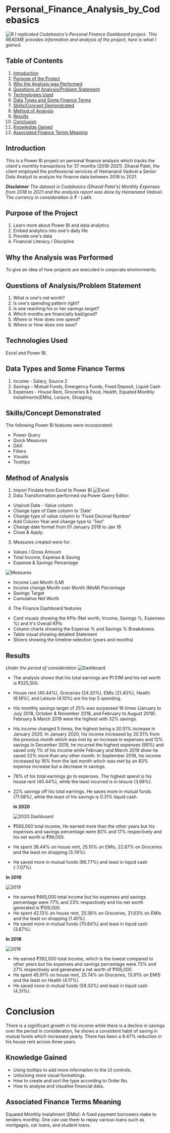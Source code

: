 # Personal_Finance_Analysis_by_Codebasics
![R](https://github.com/MilaarAdedayo/Personal_Finance_Analysis_by_Codebasics/assets/101608507/1e1ed3c2-1ad6-44e8-ae94-f65d0c690b5a)
*I replicated Codebasics's Personal Finance Dashboard project. This README provides information and analysis of the project, here is what I gained.*

## Table of Contents
1. [Introduction](Introduction)
2. [Purpose of the Project](Purpose-of-the-Project)
3. [Why the Analysis was Performed](Why-the-Analysis-was-Performed)
4. [Questions of Analysis/Problem Statement](Questions-of-Analysis/Problem-Statement)
5. [Technologies Used](Technologies-Used)
6. [Data Types and Some Finance Terms](Data-Types-and-Some-Finance-Terms)
7. [Skills/Concept Demonstrated](Skills/Concept-Demonstrated)
8. [Method of Analysis](Method-of-Analysis)
9. [Results](Results)
10. [Conclusion](Conclusion)
11. [Knowledge Gained](Knowledge-Gained)
12. [Associated Finance Terms Meaning](Associated-Finance-Terms-Meaning)

## Introduction
This is a Power BI project on personal finance analysis which tracks the client's monthly transactions for 37 months (2018-2021).
Dhaval Patel, the client employed the professional services of Hemanand Vadivel a Senior Data Analyst to analyze his finance data between 2018 to 2021.

***Disclaimer*** *The dataset is Codebasics (Dhaval Patel's) Monthly Expenses from 2018 to 2021 and the analysis report was done by Hemanand Vadivel.
The currency in consideration is ₹ - Lakh.*

## Purpose of the Project
1. Learn more about Power BI and data analytics
2. Embed analytics into one's daily life
3. Provide one's data
4. Financial Literacy / Discipline

## Why the Analysis was Performed
To give an idea of how projects are executed in corporate environments.

## Questions of Analysis/Problem Statement
1. What is one's net worth?
2. Is one's spending pattern right?
3. Is one reaching his or her savings target?
4. Which months are financially bad/good?
5. Where or How does one spend?
6. Where or How does one save?

## Technologies Used
Excel and Power BI.

## Data Types and Some Finance Terms
1. Income - Salary, Source 2
2. Savings - Mutual Funds, Emergency Funds, Fixed Deposit, Liquid Cash 
3. Expenses - House Rent, Groceries & Food, Health, Equated Monthly Installments(EMIs), Leisure, Shopping.

## Skills/Concept Demonstrated
The following Power BI features were incorporated:
  - Power Query 
  - Quick Measures 
  - DAX
  - Filters
  - Visuals
  - Tooltips

## Method of Analysis
1. Import Findata from Excel to Power BI
![Excel](https://github.com/MilaarAdedayo/Personal_Finance_Analysis_by_Codebasics/assets/101608507/a888142f-dcd1-4436-841e-6f5fc43e6bfd)
2. Data Transformation performed via Power Query Editor:
  - Unpivot Date - Value column
  - Change type of Date column to 'Date'
  - Change type of value column to 'Fixed Decimal Number'
  - Add Column Year and change type to 'Text'
  - Change date format from 01 January 2018 to Jan 18
  - Close & Apply.
3. Measures created were for:
 - Values / Gross Amount
  - Total Income, Expense & Saving
  - Expense & Savings Percentage
    
   ![Measures](https://github.com/MilaarAdedayo/Personal_Finance_Analysis_by_Codebasics/assets/101608507/8dccfff5-0afe-4b3e-89cf-08029dfdd6b7)
  
  - Income Last Month (LM)
  - Income change Month over Month (MoM) Percentage
  - Savings Target
  - Cumulative Net Worth
4. The Finance Dashboard features 
  - Card visuals showing the KPIs (Net worth, Income, Savings %, Expenses %) and it's Overall KPIs
  - Column charts showing the Expense % and Savings % Breakdowns
  - Table visual showing detailed Statement
  - Slicers showing the timeline selection (years and months)

## Results
_Under the period of consideration_
![Dashboard](https://github.com/MilaarAdedayo/Personal_Finance_Analysis_by_Codebasics/assets/101608507/aedc6413-a40a-45d3-a54c-1a8e3814d280)
- The analysis shows that his total earnings are ₹1.51M and his net worth is ₹325,500.
- House rent (40.44%), Groceries (24.20%), EMIs (21.40%), Health (6.18%), and Leisure (4.10%) are his top 5 spending.
- His monthly savings target of 25% was surpassed 16 times (January to July 2018, October & November 2018, and February to August 2019).
  February & March 2019 were the highest with 32% savings.
- His income changed 5 times, the highest being a 20.51% increase in January 2020.
  In January 2020, his income increased by 20.51% from the previous month which was met by an increase in expenses and 12% savings 
  In December 2019, he incurred the highest expenses (99%) and saved only 1% of his income while February and March 2019 show he saved 32% more than any other month.
  In September 2018, his income increased by 16% from the last month which was met by an 83% expense increase but a decrease in savings.
- 78% of his total earnings go to expenses. The highest spend is his house rent (40.44%), while the least incurred is in leisure (3.68%).
- 22% savings off his total earnings. He saves more in mutual funds (71.58%), while the least of his savings is 0.31% liquid cash.

  **In 2020**
  
  ![2020 Dashboard](https://github.com/MilaarAdedayo/Personal_Finance_Analysis_by_Codebasics/assets/101608507/1d8d3793-2f45-41d3-92f9-1e5b6c8f8e7b)
- ₹593,000 total income, He earned more than the other years but his expenses and savings percentage were 83% and 17% respectively and his net worth is ₹99,000.
- He spent 36.44% on house rent, 25.10% on EMIs, 22.67% on Groceries and the least on shopping (3.74%).
- He saved more in mutual funds (86.77%) and least in liquid cash (-7.07%).

 **In 2019**
 
 ![2019](https://github.com/MilaarAdedayo/Personal_Finance_Analysis_by_Codebasics/assets/101608507/54e04595-05d5-48d6-a7f3-c23916cce035)
- He earned ₹465,000 total income but his expenses and savings percentage were 77% and 23% respectively and his net worth generated is ₹109,000.
- He spent 42.13% on house rent, 25.56% on Groceries, 21.63% on EMIs and the least on shopping (1.40%).
- He saved more in mutual funds (70.64%) and least in liquid cash (3.67%).

**In 2018**

![2018](https://github.com/MilaarAdedayo/Personal_Finance_Analysis_by_Codebasics/assets/101608507/36c28dc8-715d-4979-ad1c-73b40bfe0523)
- He earned ₹392,000 total income, which is the lowest compared to other years but his expenses and savings percentage were 73% and 27% respectively and generated a net worth of ₹105,000.
- He spent 45.91% on house rent, 25.74% on Groceries, 13.91% on EMIS and the least on Health (4.17%).
- He saved more in mutual funds (59.33%) and least in liquid cash (4.31%).

# Conclusion
There is a significant growth in his income while there is a decline in savings over the period in consideration, he shows a consistent habit of saving in mutual funds which increased yearly. There has been a 9.47% reduction in his house rent across three years.

## Knowledge Gained
- Using tooltips to add more information to the UI controls.
- Unlocking more visual formattings.
- How to create and sort the type according to Order No. 
- How to analyse and visualise financial data.

## Associated Finance Terms Meaning
Equated Monthly Installment (EMIs): A fixed payment borrowers make to lenders monthly. One can use them to repay various loans such as mortgages, car loans, and student loans.

